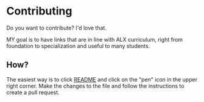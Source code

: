 # Contributing

Do you want to contribute? I'd love that.

MY goal is to have links that are in line with ALX curriculum, right from foundation to specialization and useful to many students.

## How?

The easiest way is to click [README](./README.md) and click on the "pen" icon in the upper right corner. Make the changes to the file and follow the instructions to create a pull request.
